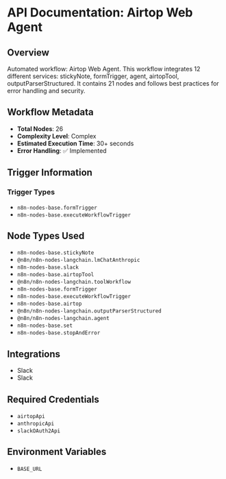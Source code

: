 # API Documentation: Airtop Web Agent

## Overview
Automated workflow: Airtop Web Agent. This workflow integrates 12 different services: stickyNote, formTrigger, agent, airtopTool, outputParserStructured. It contains 21 nodes and follows best practices for error handling and security.

## Workflow Metadata
- **Total Nodes**: 26
- **Complexity Level**: Complex
- **Estimated Execution Time**: 30+ seconds
- **Error Handling**: ✅ Implemented

## Trigger Information
### Trigger Types
- `n8n-nodes-base.formTrigger`
- `n8n-nodes-base.executeWorkflowTrigger`

## Node Types Used
- `n8n-nodes-base.stickyNote`
- `@n8n/n8n-nodes-langchain.lmChatAnthropic`
- `n8n-nodes-base.slack`
- `n8n-nodes-base.airtopTool`
- `@n8n/n8n-nodes-langchain.toolWorkflow`
- `n8n-nodes-base.formTrigger`
- `n8n-nodes-base.executeWorkflowTrigger`
- `n8n-nodes-base.airtop`
- `@n8n/n8n-nodes-langchain.outputParserStructured`
- `@n8n/n8n-nodes-langchain.agent`
- `n8n-nodes-base.set`
- `n8n-nodes-base.stopAndError`

## Integrations
- Slack
- Slack

## Required Credentials
- `airtopApi`
- `anthropicApi`
- `slackOAuth2Api`

## Environment Variables
- `BASE_URL`

